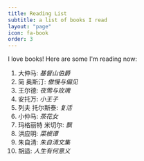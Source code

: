 ```yaml
---
title: Reading List
subtitle: a list of books I read
layout: "page"
icon: fa-book
order: 3
---
```


I love books! Here are some I'm reading now:

1. 大仲马: *基督山伯爵*
2. 简 奥斯汀: *傲慢与偏见*
3. 王尔德: *夜莺与玫瑰*
4. 安托万: *小王子*
5. 列夫 托尔斯泰: *复活*
6. 小仲马: *茶花女*
7. 玛格丽特 米切尔: *飘*
8. 洪应明: *菜根谭*
9. 朱自清: *朱自清文集*
10. 胡适: *人生有何意义*

